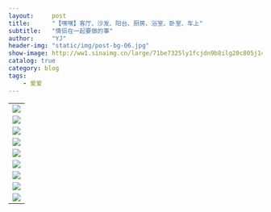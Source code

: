 ```yaml
---
layout:     post
title:      "【嘿嘿】客厅、沙发、阳台、厨房、浴室、卧室、车上"
subtitle:   "情侣在一起要做的事"
author:     "YJ"
header-img: "static/img/post-bg-06.jpg"
show-image: http://ww1.sinaimg.cn/large/71be7325ly1fcjdn9b8ilg20c805j140
catalog: true
category: blog
tags:
    - 爱爱
---
```


|     |
| --- |
| <img  src="http://ww1.sinaimg.cn/large/71be7325ly1fcjdn9b8ilg20c805j140">   |
| <img  src="http://ww1.sinaimg.cn/large/71be7325ly1fcjd7h1tq5g20c8056ape">   |
| <img  src="http://ww1.sinaimg.cn/large/71be7325ly1fcjd7oizzrg20c806v7wi">   |
| <img  src="http://ww1.sinaimg.cn/large/71be7325ly1fcjd7nkshxg20c805lx6p">   |
| <img  src="http://ww1.sinaimg.cn/large/71be7325ly1fcjd7i3tfxg20c806ve2i">   |
| <img  src="http://ww1.sinaimg.cn/large/71be7325ly1fcjd7onqjfg20c806v7wi">   |
| <img  src="http://ww1.sinaimg.cn/large/71be7325ly1fcjd7maexcg20c8057npd">   |
| <img  src="http://ww1.sinaimg.cn/large/71be7325ly1fcjd7o94nsg20c80511ky">   |
| <img  src="http://ww1.sinaimg.cn/large/71be7325ly1fcjd7j9ghkg20c806q1kx">   |
